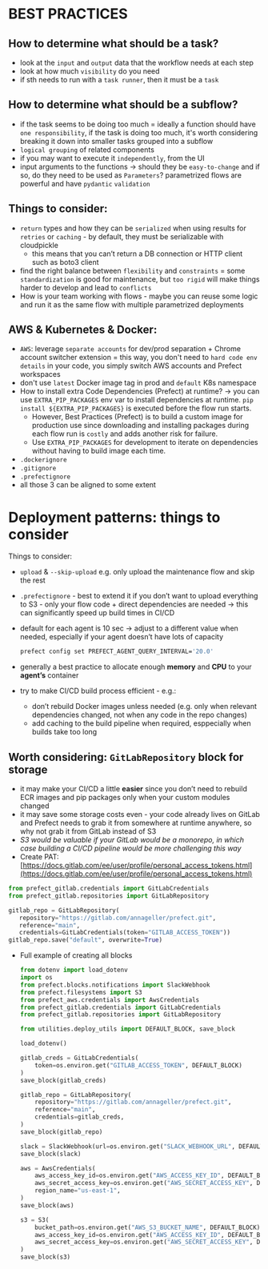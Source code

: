 # BEST PRACTICES 

## How to determine what should be a task?

- look at the `input` and `output` data that the workflow needs at each step
- look at how much `visibility` do you need
- if sth needs to run with a `task runner`, then it must be a `task`

## How to determine what should be a subflow?

- if the task seems to be doing too much = ideally a function should have `one responsibility`, if the task is doing too much, it's worth considering breaking it down into smaller tasks grouped into a subflow
- `logical grouping` of related components
- if you may want to execute it `independently`, from the UI
- input arguments to the functions → should they be `easy-to-change` and if so, do they need to be used as `Parameters`? parametrized flows are powerful and have `pydantic` `validation`

## Things to consider:

- `return` types and how they can be `serialized` when using results for `retries` or `caching` - by default, they must be serializable with cloudpickle
    - this means that you can’t return a DB connection or HTTP client such as boto3 client
- find the right balance between `flexibility` and `constraints` = some `standardization` is good for maintenance, but `too rigid` will make things harder to develop and lead to `conflicts`
- How is your team working with flows - maybe you can reuse some logic and run it as the same flow with multiple parametrized deployments

## AWS & Kubernetes & Docker:

- `AWS`: leverage `separate accounts` for dev/prod separation + Chrome account switcher extension = this way, you don't need to `hard code env details` in your code, you simply switch AWS accounts and Prefect workspaces
- don't use `latest` Docker image tag in prod and `default` K8s namespace
- How to install extra Code Dependencies (Prefect) at runtime? → you can use `EXTRA_PIP_PACKAGES` env var to install dependencies at runtime. `pip install ${EXTRA_PIP_PACKAGES}` is executed before the flow run starts.
    - However, Best Practices (Prefect) is to build a custom image for production use since downloading and installing packages during each flow run is `costly` and adds another risk for failure.
    - Use `EXTRA_PIP_PACKAGES` for development to iterate on dependencies without having to build image each time.
- `.dockerignore`
- `.gitignore`
- `.prefectignore`
- all those 3 can be aligned to some extent

# Deployment patterns: things to consider

Things to consider:

- `upload` & `--skip-upload` e.g. only upload the maintenance flow and skip the rest
- `.prefectignore` - best to extend it if you don’t want to upload everything to S3 - only your flow code + direct dependencies are needed → this can significantly speed up build times in CI/CD
- default for each agent is 10 sec → adjust to a different value when needed, especially if your agent doesn’t have lots of capacity

    ```bash
    prefect config set PREFECT_AGENT_QUERY_INTERVAL='20.0'
    ```

- generally a best practice to allocate enough **memory** and **CPU** to your **agent’s** container
- try to make CI/CD build process efficient - e.g.:
    - don’t rebuild Docker images unless needed (e.g. only when relevant dependencies changed, not when any code in the repo changes)
    - add caching to the build pipeline when required, esppecially when builds take too long

## Worth considering: `GitLabRepository` block for storage

- it may make your CI/CD a little **easier** since you don’t need to rebuild ECR images and pip packages only when your custom modules changed
- it may save some storage costs even - your code already lives on GitLab and Prefect needs to grab it from somewhere at runtime anywhere, so why not grab it from GitLab instead of S3
- *S3 would be valuable if your GitLab would be a monorepo, in which case building a CI/CD pipeline would be more challenging this way*
- Create PAT: [https://docs.gitlab.com/ee/user/profile/personal_access_tokens.html](https://docs.gitlab.com/ee/user/profile/personal_access_tokens.html)

```python
from prefect_gitlab.credentials import GitLabCredentials
from prefect_gitlab.repositories import GitLabRepository

gitlab_repo = GitLabRepository(
   repository="https://gitlab.com/annageller/prefect.git",
   reference="main",
   credentials=GitLabCredentials(token="GITLAB_ACCESS_TOKEN"))
gitlab_repo.save("default", overwrite=True)
```

- Full example of creating all blocks

    ```python
    from dotenv import load_dotenv
    import os
    from prefect.blocks.notifications import SlackWebhook
    from prefect.filesystems import S3
    from prefect_aws.credentials import AwsCredentials
    from prefect_gitlab.credentials import GitLabCredentials
    from prefect_gitlab.repositories import GitLabRepository
    
    from utilities.deploy_utils import DEFAULT_BLOCK, save_block
    
    load_dotenv()
    
    gitlab_creds = GitLabCredentials(
        token=os.environ.get("GITLAB_ACCESS_TOKEN", DEFAULT_BLOCK)
    )
    save_block(gitlab_creds)
    
    gitlab_repo = GitLabRepository(
        repository="https://gitlab.com/annageller/prefect.git",
        reference="main",
        credentials=gitlab_creds,
    )
    save_block(gitlab_repo)
    
    slack = SlackWebhook(url=os.environ.get("SLACK_WEBHOOK_URL", DEFAULT_BLOCK))
    save_block(slack)
    
    aws = AwsCredentials(
        aws_access_key_id=os.environ.get("AWS_ACCESS_KEY_ID", DEFAULT_BLOCK),
        aws_secret_access_key=os.environ.get("AWS_SECRET_ACCESS_KEY", DEFAULT_BLOCK),
        region_name="us-east-1",
    )
    save_block(aws)
    
    s3 = S3(
        bucket_path=os.environ.get("AWS_S3_BUCKET_NAME", DEFAULT_BLOCK),
        aws_access_key_id=os.environ.get("AWS_ACCESS_KEY_ID", DEFAULT_BLOCK),
        aws_secret_access_key=os.environ.get("AWS_SECRET_ACCESS_KEY", DEFAULT_BLOCK),
    )
    save_block(s3)
    ```